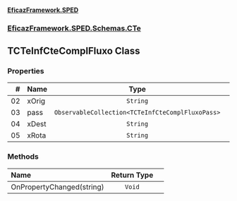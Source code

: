 #### [EficazFramework.SPED](EficazFrameworkSPED.md 'EficazFramework SPED')
### [EficazFramework.SPED.Schemas.CTe](EficazFramework.SPED.Schemas.CTe.md 'EficazFramework.SPED.Schemas.CTe')

## TCTeInfCteComplFluxo Class
### Properties

| # | Name | Type | |
| ---: | :--- | :---: | :--- |
| 02 | xOrig | `String` |  |
| 03 | pass | `ObservableCollection<TCTeInfCteComplFluxoPass>` |  |
| 04 | xDest | `String` |  |
| 05 | xRota | `String` |  |
### Methods

| Name | Return Type | |
| :--- | :---: | :--- |
| OnPropertyChanged(string) | `Void` |  |
